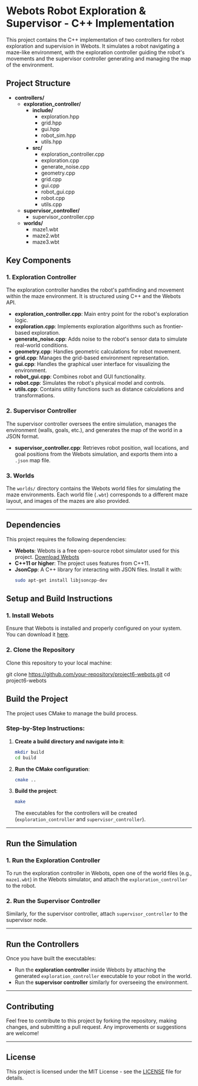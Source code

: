 # Webots Robot Exploration & Supervisor - C++ Implementation

This project contains the C++ implementation of two controllers for robot exploration and supervision in Webots. It simulates a robot navigating a maze-like environment, with the exploration controller guiding the robot's movements and the supervisor controller generating and managing the map of the environment.

## Project Structure

- **controllers/**
  - **exploration_controller/**
    - **include/**
      - exploration.hpp
      - grid.hpp
      - gui.hpp
      - robot_sim.hpp
      - utils.hpp
    - **src/**
      - exploration_controller.cpp
      - exploration.cpp
      - generate_noise.cpp
      - geometry.cpp
      - grid.cpp
      - gui.cpp
      - robot_gui.cpp
      - robot.cpp
      - utils.cpp
  - **supervisor_controller/**
    - supervisor_controller.cpp
  - **worlds/**
    - maze1.wbt
    - maze2.wbt
    - maze3.wbt


## Key Components

### 1. **Exploration Controller**
The exploration controller handles the robot's pathfinding and movement within the maze environment. It is structured using C++ and the Webots API.

- **exploration_controller.cpp**: Main entry point for the robot's exploration logic.
- **exploration.cpp**: Implements exploration algorithms such as frontier-based exploration.
- **generate_noise.cpp**: Adds noise to the robot's sensor data to simulate real-world conditions.
- **geometry.cpp**: Handles geometric calculations for robot movement.
- **grid.cpp**: Manages the grid-based environment representation.
- **gui.cpp**: Handles the graphical user interface for visualizing the environment.
- **robot_gui.cpp**: Combines robot and GUI functionality.
- **robot.cpp**: Simulates the robot's physical model and controls.
- **utils.cpp**: Contains utility functions such as distance calculations and transformations.

### 2. **Supervisor Controller**
The supervisor controller oversees the entire simulation, manages the environment (walls, goals, etc.), and generates the map of the world in a JSON format.

- **supervisor_controller.cpp**: Retrieves robot position, wall locations, and goal positions from the Webots simulation, and exports them into a `.json` map file.

### 3. **Worlds**
The `worlds/` directory contains the Webots world files for simulating the maze environments. Each world file (`.wbt`) corresponds to a different maze layout, and images of the mazes are also provided.

---

## Dependencies

This project requires the following dependencies:

- **Webots**: Webots is a free open-source robot simulator used for this project. [Download Webots](https://cyberbotics.com/)
- **C++11 or higher**: The project uses features from C++11.
- **JsonCpp**: A C++ library for interacting with JSON files. Install it with:
  ```bash
  sudo apt-get install libjsoncpp-dev

## Setup and Build Instructions

### 1. Install Webots
Ensure that Webots is installed and properly configured on your system. You can download it [here](https://cyberbotics.com/).

### 2. Clone the Repository
Clone this repository to your local machine:

git clone https://github.com/your-repository/project6-webots.git
cd project6-webots

## Build the Project

The project uses CMake to manage the build process.

### Step-by-Step Instructions:

1. **Create a build directory and navigate into it**:

    ```bash
    mkdir build
    cd build
    ```

2. **Run the CMake configuration**:

    ```bash
    cmake ..
    ```

3. **Build the project**:

    ```bash
    make
    ```

    The executables for the controllers will be created (`exploration_controller` and `supervisor_controller`).

---

## Run the Simulation

### 1. **Run the Exploration Controller**
To run the exploration controller in Webots, open one of the world files (e.g., `maze1.wbt`) in the Webots simulator, and attach the `exploration_controller` to the robot.

### 2. **Run the Supervisor Controller**
Similarly, for the supervisor controller, attach `supervisor_controller` to the supervisor node.

---

## Run the Controllers

Once you have built the executables:

- Run the **exploration controller** inside Webots by attaching the generated `exploration_controller` executable to your robot in the world.
- Run the **supervisor controller** similarly for overseeing the environment.

---

## Contributing

Feel free to contribute to this project by forking the repository, making changes, and submitting a pull request. Any improvements or suggestions are welcome!

---

## License

This project is licensed under the MIT License - see the [LICENSE](LICENSE) file for details.


